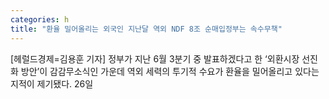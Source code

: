 ```yaml
---
categories: h
title: "환율 밀어올리는 외국인 지난달 역외 NDF 8조 순매입정부는 속수무책"
---
```

[헤럴드경제=김용훈 기자] 정부가 지난 6월 3분기 중 발표하겠다고 한 &lsquo;외환시장 선진화 방안&rsquo;이 감감무소식인 가운데 역외 세력의 투기적 수요가 환율을 밀어올리고 있다는 지적이 제기됐다. 26일